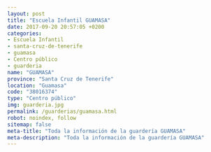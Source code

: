 ```yaml
---
layout: post
title: "Escuela Infantil GUAMASA"
date: 2017-09-20 20:57:05 +0200
categories:
- Escuela Infantil
- santa-cruz-de-tenerife
- guamasa
- Centro público
- guarderia
name: "GUAMASA"
province: "Santa Cruz de Tenerife"
location: "Guamasa"
code: "38016374"
type: "Centro público"
img: guarderia.jpg
permalink: /guarderias/guamasa.html
robot: noindex, follow
sitemap: false
meta-title: "Toda la información de la guardería GUAMASA"
meta-description: "Toda la información de la guardería GUAMASA"
---
```

